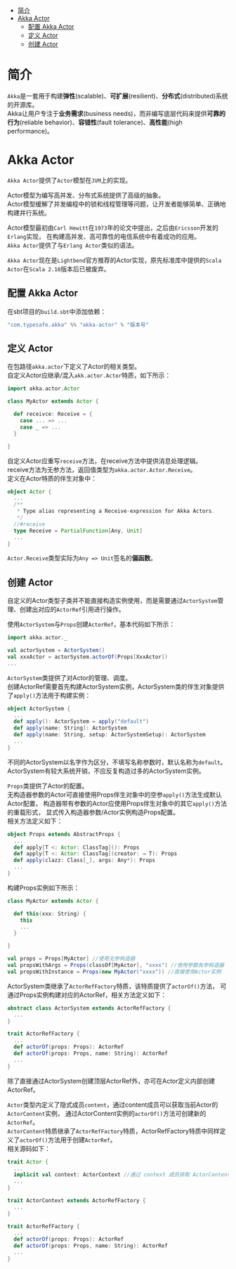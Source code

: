 - [简介](#简介)
- [Akka Actor](#akka-actor)
	- [配置 Akka Actor](#配置-akka-actor)
	- [定义 Actor](#定义-actor)
	- [创建 Actor](#创建-actor)



# 简介
`Akka`是一套用于构建**弹性**(scalable)、**可扩展**(resilient)、**分布式**(distributed)系统的开源库。  
Akka让用户专注于**业务需求**(business needs)，而非编写底层代码来提供**可靠的行为**(reliable behavior)、**容错性**(fault tolerance)、**高性能**(high performance)。



# Akka Actor
`Akka Actor`提供了`Actor`模型在`JVM`上的实现。

Actor模型为编写高并发、分布式系统提供了高级的抽象。  
Actor模型缓解了并发编程中的锁和线程管理等问题，让开发者能够简单、正确地构建并行系统。

Actor模型最初由`Carl Hewitt`在`1973`年的论文中提出，之后由`Ericsson`开发的`Erlang`实现，
在构建高并发、高可靠性的电信系统中有着成功的应用。  
`Akka Actor`提供了与`Erlang Actor`类似的语法。

`Akka Actor`现在是`Lightbend`官方推荐的Actor实现，原先标准库中提供的`Scala Actor`在`Scala 2.10`版本后已被废弃。

## 配置 Akka Actor
在sbt项目的`build.sbt`中添加依赖：

```scala
"com.typesafe.akka" %% "akka-actor" % "版本号"
```

## 定义 Actor
在包路径`akka.actor`下定义了Actor的相关类型。  
自定义Actor应继承/混入`akk.actor.Actor`特质，如下所示：

```scala
import akka.actor.Actor

class MyActor extends Actor {

  def receivce: Receive = {
    case ... => ...
    case _ => ...
  }

}
```

自定义Actor应重写`receive`方法，在receive方法中提供消息处理逻辑。  
receive方法为无参方法，返回值类型为`akka.actor.Actor.Receive`。  
定义在Actor特质的伴生对象中：

```scala
object Actor {
  ...
  /**
   * Type alias representing a Receive-expression for Akka Actors.
   */
  //#receive
  type Receive = PartialFunction[Any, Unit]
  ...
}
```

`Actor.Receive`类型实际为`Any => Unit`签名的**偏函数**。

## 创建 Actor
自定义的Actor类型子类并不能直接构造实例使用，而是需要通过`ActorSystem`管理、创建出对应的`ActorRef`引用进行操作。

使用`ActorSystem`与`Props`创建`ActorRef`，基本代码如下所示：

```scala
import akka.actor._

val actorSystem = ActorSystem()
val xxxActor = actorSystem.actorOf(Props[XxxActor])
...
```

`ActorSystem`类提供了对Actor的管理、调度。  
创建ActorRef需要首先构建ActorSystem实例，ActorSystem类的伴生对象提供了`apply()`方法用于构建实例：

```scala
object ActorSystem {
  ...
  def apply(): ActorSystem = apply("default")
  def apply(name: String): ActorSystem
  def apply(name: String, setup: ActorSystemSetup): ActorSystem
  ...
}
```

不同的ActorSystem以名字作为区分，不填写名称参数时，默认名称为`default`。  
ActorSystem有较大系统开销，不应反复构造过多的ActorSystem实例。

`Props`类提供了Actor的配置。  
无构造器参数的Actor可直接使用Props伴生对象中的空参`apply()`方法生成默认Actor配置，
构造器带有参数的Actor应使用Props伴生对象中的其它`apply()`方法的重载形式，
显式传入构造器参数/Actor实例构造Props配置。  
相关方法定义如下：

```scala
object Props extends AbstractProps {
  ...
  def apply[T <: Actor: ClassTag](): Props
  def apply[T <: Actor: ClassTag](creator: ⇒ T): Props
  def apply(clazz: Class[_], args: Any*): Props
  ...
}
```

构建Props实例如下所示：

```scala
class MyActor extends Actor {

  def this(xxx: String) {
    this
    ...
  }

}

val props = Props[MyActor] //使用无参构造器
val propsWithArgs = Props(classOf[MyActor], "xxxx") //使用参数有参构造器
val propsWithInstance = Props(new MyActor("xxxx")) //直接使用Actor实例
```

ActorSystem类继承了`ActorRefFactory`特质，该特质提供了`actorOf()`方法，
可通过Props实例构建对应的ActorRef，相关方法定义如下：

```scala
abstract class ActorSystem extends ActorRefFactory {
  ...
}

trait ActorRefFactory {
  ...
  def actorOf(props: Props): ActorRef
  def actorOf(props: Props, name: String): ActorRef
  ...
}
```

除了直接通过ActorSystem创建顶层ActorRef外，亦可在Actor定义内部创建ActorRef。

`Actor`类型内定义了隐式成员`content`，通过content成员可以获取当前Actor的`ActorContent`实例，
通过ActorContent实例的`actorOf()`方法可创建新的`ActorRef`。  
`ActorContent`特质继承了`ActorRefFactory`特质，ActorRefFactory特质中同样定义了`actorOf()`方法用于创建`ActorRef`。  
相关源码如下：

```scala
trait Actor {
  ...
  implicit val context: ActorContext //通过 context 成员获取 ActorContent 实例
  ...
}

trait ActorContext extends ActorRefFactory {
  ...
}

trait ActorRefFactory {
  ...
  def actorOf(props: Props): ActorRef
  def actorOf(props: Props, name: String): ActorRef
  ...
}
```
